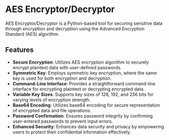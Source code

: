 # AES Encryptor/Decryptor

AES Encryptor/Decryptor is a Python-based tool for securing sensitive data through encryption and decryption using the Advanced Encryption Standard (AES) algorithm.

## Features

- **Secure Encryption**: Utilizes AES encryption algorithm to securely encrypt plaintext data with user-defined passwords.
- **Symmetric Key**: Employs symmetric key encryption, where the same key is used for both encryption and decryption.
- **Command-Line Interface**: Provides a straightforward command-line interface for encrypting plaintext or decrypting encrypted data.
- **Variable Key Sizes**: Supports key sizes of 128, 192, and 256 bits for varying levels of encryption strength.
- **Base64 Encoding**: Utilizes base64 encoding for secure representation of encrypted data and file operations.
- **Password Confirmation**: Ensures password integrity by confirming user-entered passwords to prevent input errors.
- **Enhanced Security**: Enhances data security and privacy by empowering users to protect their confidential information effectively.
